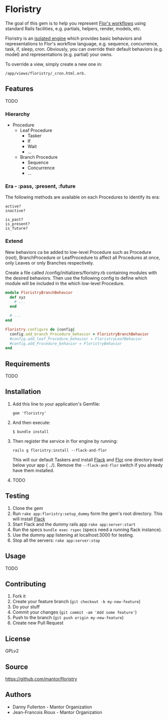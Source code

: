 # Floristry
The goal of this gem is to help you represent [Flor's workflows](https://github.com/floraison/flor) using standard Rails facilities, e.g. partials, helpers, render, models, etc.

Floristry is an [isolated engine](http://guides.rubyonrails.org/engines.html) which provides basic behaviors and representations to Flor's workflow language, e.g. sequence, concurrence, task, if, sleep, cron. Obviously, you can override their default behaviors (e.g. model) and representations (e.g. partial) your owns.

To override a view, simply create a new one in:

    /app/views/floristry/_cron.html.erb.

## Features
TODO

### Hierarchy
- Procedure
    - Leaf Procedure
        - Tasker
        - If
        - Wait
        - ...
    - Branch Procedure
        - Sequence
        - Concurrence
        - ...
        
### Era - :pass, :present, :future
The following methods are available on each Procedures to identify its era:

```
active?
inactive?

is_past?
is_present?
is_future?
```

### Extend
New behaviors ca be added to low-level Procedure such as Procedure (root), BranchProcedure or LeafProcedure to affect all Procedures at once, only Leaves or only Branches respectively.

Create a file called /config/initializers/floristry.rb containing modules with the desired behaviors. Then use the following config to define which module will be included in the which low-level Procedure.

```ruby
module FloristryBranchBehavior
  def xyz
    # ...
  end

  # ...
end

Floristry.configure do |config|
  config.add_branch_Procedure_behavior = FloristryBranchBehavior
  #config.add_leaf_Procedure_behavior = FloristryLeafBehavior
  #config.add_Procedure_behavior = FloristryBehavior
end
```

## Requirements
TODO

## Installation
1. Add this line to your application's Gemfile:

    `gem 'floristry'`

2. And then execute:

    `$ bundle install`

3. Then register the service in flor engine by running:

    `rails g floristry:install --flack-and-flor`
    
    This will our default Taskers and install [Flack](https://github.com/floraison/flack) and [Flor](https://github.com/floraison/flor) one directory level below your app ( ../). Remove the `--flack-and-flor` switch if you already have them installed.

4. TODO

## Testing

1. Clone the gem
2. Run `rake app:floristry:setup_dummy` form the gem's root directory. This will install [Flack](https://github.com/floraison/flack)
3. Start Flack and the dummy rails app `rake app:server:start`
4. Run the specs `bundle exec rspec` (specs need a running flack instance).
5. Use the dummy app listening at localhost:3000 for testing.
6. Stop all the servers: `rake app:server:stop`

## Usage
TODO

## Contributing
1. Fork it
2. Create your feature branch (`git checkout -b my-new-feature`)
3. Do your stuff
4. Commit your changes (`git commit -am 'Add some feature'`)
5. Push to the branch (`git push origin my-new-feature`)
6. Create new Pull Request

## License
GPLv2

## Source
https://github.com/mantor/floristry

## Authors
- Danny Fullerton - Mantor Organization
- Jean-Francois Rioux - Mantor Organization
